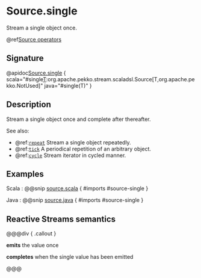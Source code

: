 # Source.single

Stream a single object once.

@ref[Source operators](../index.md#source-operators)

## Signature

@apidoc[Source.single](Source$) { scala="#single[T](element:T):org.apache.pekko.stream.scaladsl.Source[T,org.apache.pekko.NotUsed]" java="#single(T)" }

## Description

Stream a single object once and complete after thereafter.

See also:

* @ref:[`repeat`](repeat.md) Stream a single object repeatedly.
* @ref:[`tick`](tick.md) A periodical repetition of an arbitrary object.
* @ref:[`cycle`](cycle.md) Stream iterator in cycled manner.

## Examples

Scala
:  @@snip [source.scala](/stream-tests/src/test/scala/org/apache/pekko/stream/scaladsl/SourceSpec.scala) { #imports #source-single }

Java
:   @@snip [source.java](/stream-tests/src/test/java/org/apache/pekko/stream/javadsl/SourceTest.java) { #imports #source-single }

## Reactive Streams semantics

@@@div { .callout }

**emits** the value once

**completes** when the single value has been emitted

@@@
